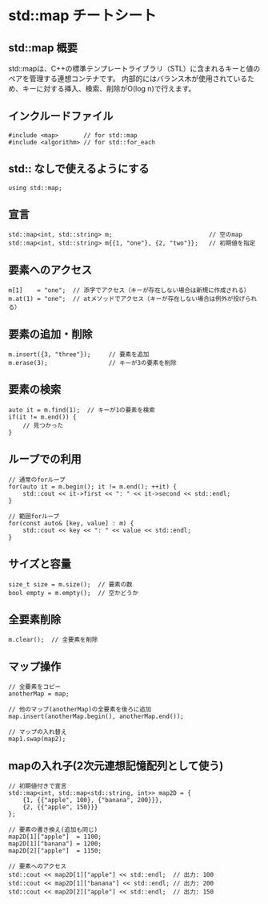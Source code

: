 # std::map チートシート

## std::map 概要
std::mapは、C++の標準テンプレートライブラリ（STL）に含まれるキーと値のペアを管理する連想コンテナです。
内部的にはバランス木が使用されているため、キーに対する挿入、検索、削除がO(log n)で行えます。

## インクルードファイル

    #include <map>       // for std::map
    #include <algorithm> // for std::for_each

## std:: なしで使えるようにする

    using std::map;

## 宣言

    std::map<int, std::string> m;                           // 空のmap
    std::map<int, std::string> m{{1, "one"}, {2, "two"}};   // 初期値を指定

## 要素へのアクセス

    m[1]    = "one";  // 添字でアクセス（キーが存在しない場合は新規に作成される）
    m.at(1) = "one";  // atメソッドでアクセス（キーが存在しない場合は例外が投げられる）

## 要素の追加・削除

    m.insert({3, "three"});     // 要素を追加
    m.erase(3);                 // キーが3の要素を削除

## 要素の検索

    auto it = m.find(1);  // キーが1の要素を検索
    if(it != m.end()) {
        // 見つかった
    }

## ループでの利用

    // 通常のforループ
    for(auto it = m.begin(); it != m.end(); ++it) {
        std::cout << it->first << ": " << it->second << std::endl;
    }

    // 範囲forループ
    for(const auto& [key, value] : m) {
        std::cout << key << ": " << value << std::endl;
    }

## サイズと容量

    size_t size = m.size();  // 要素の数
    bool empty = m.empty();  // 空かどうか

## 全要素削除

    m.clear();  // 全要素を削除


## マップ操作

    // 全要素をコピー
    anotherMap = map;

    // 他のマップ(anotherMap)の全要素を後ろに追加
    map.insert(anotherMap.begin(), anotherMap.end());

    // マップの入れ替え
    map1.swap(map2);

## mapの入れ子(2次元連想記憶配列として使う)

    // 初期値付きで宣言
    std::map<int, std::map<std::string, int>> map2D = {
        {1, {{"apple", 100}, {"banana", 200}}},
        {2, {{"apple", 150}}}
    };

    // 要素の書き換え(追加も同じ)
    map2D[1]["apple"]  = 1100;
    map2D[1]["banana"] = 1200;
    map2D[2]["apple"]  = 1150;

    // 要素へのアクセス
    std::cout << map2D[1]["apple"] << std::endl;  // 出力: 100
    std::cout << map2D[1]["banana"] << std::endl; // 出力: 200
    std::cout << map2D[2]["apple"] << std::endl;  // 出力: 150

